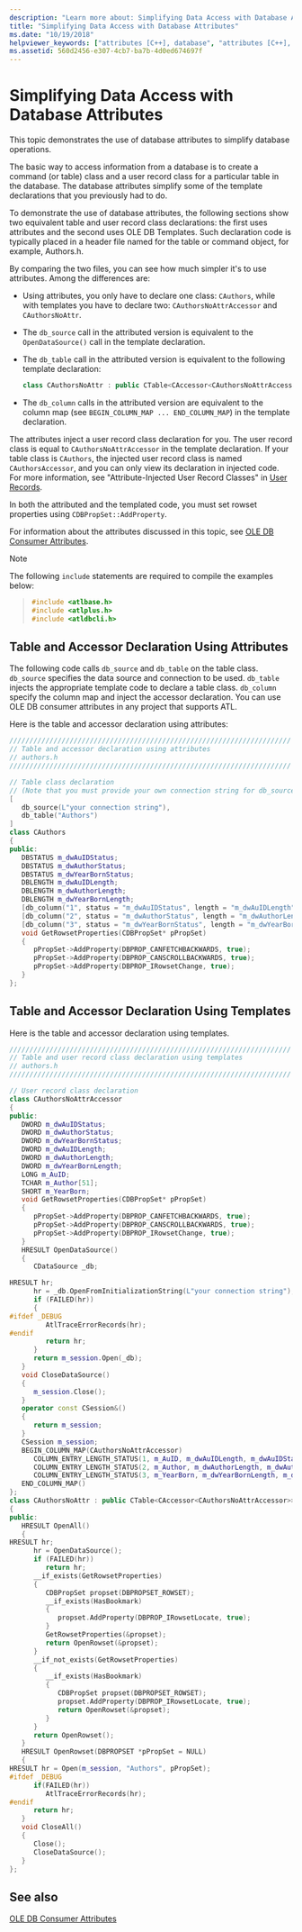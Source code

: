```yaml
---
description: "Learn more about: Simplifying Data Access with Database Attributes"
title: "Simplifying Data Access with Database Attributes"
ms.date: "10/19/2018"
helpviewer_keywords: ["attributes [C++], database", "attributes [C++], data access", "databases [C++], attributes", "data [C++], simplifying access", "data access [C++], database attributes", "database attributes [C++]", "OLE DB consumers [C++], database attributes", "attributes [C++], OLE DB consumer"]
ms.assetid: 560d2456-e307-4cb7-ba7b-4d0ed674697f
---
```

# Simplifying Data Access with Database Attributes

This topic demonstrates the use of database attributes to simplify database operations.

The basic way to access information from a database is to create a command (or table) class and a user record class for a particular table in the database. The database attributes simplify some of the template declarations that you previously had to do.

To demonstrate the use of database attributes, the following sections show two equivalent table and user record class declarations: the first uses attributes and the second uses OLE DB Templates. Such declaration code is typically placed in a header file named for the table or command object, for example, Authors.h.

By comparing the two files, you can see how much simpler it's to use attributes. Among the differences are:

- Using attributes, you only have to declare one class: `CAuthors`, while with templates you have to declare two: `CAuthorsNoAttrAccessor` and `CAuthorsNoAttr`.

- The `db_source` call in the attributed version is equivalent to the `OpenDataSource()` call in the template declaration.

- The `db_table` call in the attributed version is equivalent to the following template declaration:

    ```cpp
    class CAuthorsNoAttr : public CTable<CAccessor<CAuthorsNoAttrAccessor>>
    ```

- The `db_column` calls in the attributed version are equivalent to the column map (see `BEGIN_COLUMN_MAP ... END_COLUMN_MAP`) in the template declaration.

The attributes inject a user record class declaration for you. The user record class is equal to `CAuthorsNoAttrAccessor` in the template declaration. If your table class is `CAuthors`, the injected user record class is named `CAuthorsAccessor`, and you can only view its declaration in injected code. For more information, see "Attribute-Injected User Record Classes" in [User Records](../../data/oledb/user-records.md).

In both the attributed and the templated code, you must set rowset properties using `CDBPropSet::AddProperty`.

For information about the attributes discussed in this topic, see [OLE DB Consumer Attributes](../../windows/attributes/ole-db-consumer-attributes.md).

> [!NOTE]
> The following `include` statements are required to compile the examples below:

> ```cpp
> #include <atlbase.h>
> #include <atlplus.h>
> #include <atldbcli.h>
> ```

## Table and Accessor Declaration Using Attributes

The following code calls `db_source` and `db_table` on the table class. `db_source` specifies the data source and connection to be used. `db_table` injects the appropriate template code to declare a table class. `db_column` specify the column map and inject the accessor declaration. You can use OLE DB consumer attributes in any project that supports ATL.

Here is the table and accessor declaration using attributes:

```cpp
//////////////////////////////////////////////////////////////////////
// Table and accessor declaration using attributes
// authors.h
//////////////////////////////////////////////////////////////////////

// Table class declaration
// (Note that you must provide your own connection string for db_source.)
[
   db_source(L"your connection string"),
   db_table("Authors")
]
class CAuthors
{
public:
   DBSTATUS m_dwAuIDStatus;
   DBSTATUS m_dwAuthorStatus;
   DBSTATUS m_dwYearBornStatus;
   DBLENGTH m_dwAuIDLength;
   DBLENGTH m_dwAuthorLength;
   DBLENGTH m_dwYearBornLength;
   [db_column("1", status = "m_dwAuIDStatus", length = "m_dwAuIDLength")] LONG m_AuID;
   [db_column("2", status = "m_dwAuthorStatus", length = "m_dwAuthorLength")] TCHAR m_Author[51];
   [db_column("3", status = "m_dwYearBornStatus", length = "m_dwYearBornLength")] SHORT m_YearBorn;
   void GetRowsetProperties(CDBPropSet* pPropSet)
   {
      pPropSet->AddProperty(DBPROP_CANFETCHBACKWARDS, true);
      pPropSet->AddProperty(DBPROP_CANSCROLLBACKWARDS, true);
      pPropSet->AddProperty(DBPROP_IRowsetChange, true);
   }
};
```

## Table and Accessor Declaration Using Templates

Here is the table and accessor declaration using templates.

```cpp
//////////////////////////////////////////////////////////////////////
// Table and user record class declaration using templates
// authors.h
//////////////////////////////////////////////////////////////////////

// User record class declaration
class CAuthorsNoAttrAccessor
{
public:
   DWORD m_dwAuIDStatus;
   DWORD m_dwAuthorStatus;
   DWORD m_dwYearBornStatus;
   DWORD m_dwAuIDLength;
   DWORD m_dwAuthorLength;
   DWORD m_dwYearBornLength;
   LONG m_AuID;
   TCHAR m_Author[51];
   SHORT m_YearBorn;
   void GetRowsetProperties(CDBPropSet* pPropSet)
   {
      pPropSet->AddProperty(DBPROP_CANFETCHBACKWARDS, true);
      pPropSet->AddProperty(DBPROP_CANSCROLLBACKWARDS, true);
      pPropSet->AddProperty(DBPROP_IRowsetChange, true);
   }
   HRESULT OpenDataSource()
   {
      CDataSource _db;

HRESULT hr;
      hr = _db.OpenFromInitializationString(L"your connection string");
      if (FAILED(hr))
      {
#ifdef _DEBUG
         AtlTraceErrorRecords(hr);
#endif
         return hr;
      }
      return m_session.Open(_db);
   }
   void CloseDataSource()
   {
      m_session.Close();
   }
   operator const CSession&()
   {
      return m_session;
   }
   CSession m_session;
   BEGIN_COLUMN_MAP(CAuthorsNoAttrAccessor)
      COLUMN_ENTRY_LENGTH_STATUS(1, m_AuID, m_dwAuIDLength, m_dwAuIDStatus)
      COLUMN_ENTRY_LENGTH_STATUS(2, m_Author, m_dwAuthorLength, m_dwAuthorStatus)
      COLUMN_ENTRY_LENGTH_STATUS(3, m_YearBorn, m_dwYearBornLength, m_dwYearBornStatus)
   END_COLUMN_MAP()
};
class CAuthorsNoAttr : public CTable<CAccessor<CAuthorsNoAttrAccessor>>
{
public:
   HRESULT OpenAll()
   {
HRESULT hr;
      hr = OpenDataSource();
      if (FAILED(hr))
         return hr;
      __if_exists(GetRowsetProperties)
      {
         CDBPropSet propset(DBPROPSET_ROWSET);
         __if_exists(HasBookmark)
         {
            propset.AddProperty(DBPROP_IRowsetLocate, true);
         }
         GetRowsetProperties(&propset);
         return OpenRowset(&propset);
      }
      __if_not_exists(GetRowsetProperties)
      {
         __if_exists(HasBookmark)
         {
            CDBPropSet propset(DBPROPSET_ROWSET);
            propset.AddProperty(DBPROP_IRowsetLocate, true);
            return OpenRowset(&propset);
         }
      }
      return OpenRowset();
   }
   HRESULT OpenRowset(DBPROPSET *pPropSet = NULL)
   {
HRESULT hr = Open(m_session, "Authors", pPropSet);
#ifdef _DEBUG
      if(FAILED(hr))
         AtlTraceErrorRecords(hr);
#endif
      return hr;
   }
   void CloseAll()
   {
      Close();
      CloseDataSource();
   }
};
```

## See also

[OLE DB Consumer Attributes](../../windows/attributes/ole-db-consumer-attributes.md)
